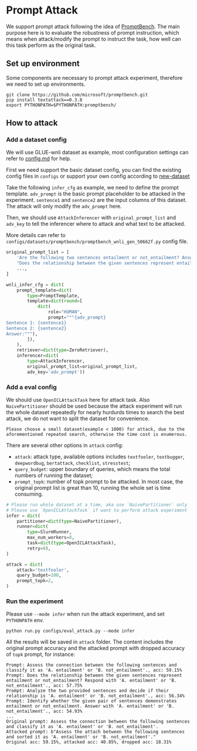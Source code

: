 # Prompt Attack

We support prompt attack following the idea of [PromptBench](https://github.com/microsoft/promptbench). The main purpose here is to evaluate the robustness of prompt instruction, which means when attack/modify the prompt to instruct the task, how well can this task perform as the original task.

## Set up environment

Some components are necessary to prompt attack experiment, therefore we need to set up environments.

```
git clone https://github.com/microsoft/promptbench.git
pip install textattack==0.3.8
export PYTHONPATH=$PYTHONPATH:promptbench/
```

## How to attack

### Add a dataset config

We will use GLUE-wnli dataset as example, most configuration settings can refer to [config.md](../user_guides/config.md) for help.

First we need support the basic dataset config, you can find the existing config files in `configs` or support your own config according to [new-dataset](./new_dataset.md)

Take the following `infer_cfg` as example, we need to define the prompt template. `adv_prompt` is the basic prompt placeholder to be attacked in the experiment. `sentence1` and `sentence2` are the input columns of this dataset. The attack will only modify the `adv_prompt` here.

Then, we should use `AttackInferencer` with `original_prompt_list` and `adv_key` to tell the inferencer where to attack and what text to be attacked.

More details can refer to `configs/datasets/promptbench/promptbench_wnli_gen_50662f.py` config file.

```python
original_prompt_list = [
    'Are the following two sentences entailment or not_entailment? Answer me with "A. entailment" or "B. not_entailment", just one word. ',
    "Does the relationship between the given sentences represent entailment or not_entailment? Respond with 'A. entailment' or 'B. not_entailment'.",
    ...,
]

wnli_infer_cfg = dict(
    prompt_template=dict(
        type=PromptTemplate,
        template=dict(round=[
            dict(
                role="HUMAN",
                prompt="""{adv_prompt}
Sentence 1: {sentence1}
Sentence 2: {sentence2}
Answer:"""),
        ]),
    ),
    retriever=dict(type=ZeroRetriever),
    inferencer=dict(
        type=AttackInferencer,
        original_prompt_list=original_prompt_list,
        adv_key='adv_prompt'))
```

### Add a eval config

We should use `OpenICLAttackTask` here for attack task. Also `NaivePartitioner` should be used because the attack experiment will run the whole dataset repeatedly for nearly hurdurds times to search the best attack, we do not want to split the dataset for convenience.

```note
Please choose a small dataset(example < 1000) for attack, due to the aforementioned repeated search, otherwise the time cost is enumerous.
```

There are several other options in `attack` config:

- `attack`: attack type, available options includes `textfooler`, `textbugger`, `deepwordbug`, `bertattack`, `checklist`, `stresstest`;
- `query_budget`: upper boundary of queries, which means the total numbers of running the dataset;
- `prompt_topk`: number of topk prompt to be attacked. In most case, the original prompt list is great than 10, running the whole set is time consuming.

```python
# Please run whole dataset at a time, aka use `NaivePartitioner` only
# Please use `OpenICLAttackTask` if want to perform attack experiment
infer = dict(
    partitioner=dict(type=NaivePartitioner),
    runner=dict(
        type=SlurmRunner,
        max_num_workers=8,
        task=dict(type=OpenICLAttackTask),
        retry=0),
)

attack = dict(
    attack='textfooler',
    query_budget=100,
    prompt_topk=2,
)
```

### Run the experiment

Please use `--mode infer` when run the attack experiment, and set `PYTHONPATH` env.

```shell
python run.py configs/eval_attack.py --mode infer
```

All the results will be saved in `attack` folder.
The content includes the original prompt accuracy and the attacked prompt with dropped accuracy of `topk` prompt, for instance:

```
Prompt: Assess the connection between the following sentences and classify it as 'A. entailment' or 'B. not_entailment'., acc: 59.15%
Prompt: Does the relationship between the given sentences represent entailment or not_entailment? Respond with 'A. entailment' or 'B. not_entailment'., acc: 57.75%
Prompt: Analyze the two provided sentences and decide if their relationship is 'A. entailment' or 'B. not_entailment'., acc: 56.34%
Prompt: Identify whether the given pair of sentences demonstrates entailment or not_entailment. Answer with 'A. entailment' or 'B. not_entailment'., acc: 54.93%
...
Original prompt: Assess the connection between the following sentences and classify it as 'A. entailment' or 'B. not_entailment'.
Attacked prompt: b"Assess the attach between the following sentences and sorted it as 'A. entailment' or 'B. not_entailment'."
Original acc: 59.15%, attacked acc: 40.85%, dropped acc: 18.31%
```
